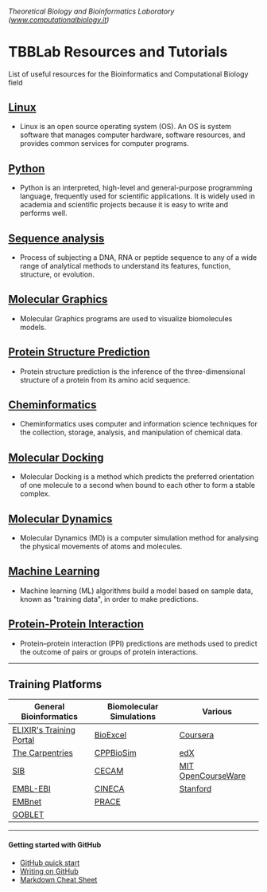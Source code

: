 ###### Theoretical Biology and Bioinformatics Laboratory (www.computationalbiology.it)

# TBBLab Resources and Tutorials

List of useful resources for the Bioinformatics and Computational Biology field


## [Linux](https://github.com/fpolticelli/tbblab_repository/blob/main/linux.md)
- Linux is an open source operating system (OS). An OS is system software that manages computer hardware, software resources, and provides common services for computer programs.

## [Python](https://github.com/fpolticelli/tbblab_repository/blob/main/python.md)
- Python is an interpreted, high-level and general-purpose programming language, frequently used for scientific applications. It is widely used in academia and scientific projects because it is easy to write and performs well.

## [Sequence analysis]()
-  Process of subjecting a DNA, RNA or peptide sequence to any of a wide range of analytical methods to understand its features, function, structure, or evolution. 

## [Molecular Graphics](https://github.com/fpolticelli/tbblab_repository/blob/main/molecular_graphics.md)
- Molecular Graphics programs are used to visualize biomolecules models.

## [Protein Structure Prediction](https://github.com/fpolticelli/tbblab_repository/blob/main/protein_modelling.md)
- Protein structure prediction is the inference of the three-dimensional structure of a protein from its amino acid sequence.

## [Cheminformatics](https://github.com/fpolticelli/tbblab_repository/blob/main/cheminformatics.md)
- Cheminformatics uses computer and information science techniques for the collection, storage, analysis, and manipulation of chemical data.

## [Molecular Docking](https://github.com/fpolticelli/tbblab_repository/blob/main/molecular_docking.md)
- Molecular Docking is a method which predicts the preferred orientation of one molecule to a second when bound to each other to form a stable complex.

## [Molecular Dynamics](https://github.com/fpolticelli/tbblab_repository/blob/main/molecular_dynamics.md)
- Molecular Dynamics (MD) is a computer simulation method for analysing the physical movements of atoms and molecules.

## [Machine Learning](https://github.com/fpolticelli/tbblab_repository/blob/main/machine_learning.md)
- Machine learning (ML) algorithms build a model based on sample data, known as "training data", in order to make predictions.

## [Protein-Protein Interaction](https://github.com/fpolticelli/tbblab_repository/blob/main/proteins_interactions.md)
- Protein–protein interaction (PPI) predictions are methods used to predict the outcome of pairs or groups of protein interactions. 

---
## Training Platforms
|General Bioinformatics                                     |Biomolecular Simulations                                   | Various                                               |
|-----------------------------------------------------------|-----------------------------------------------------------|----------------------------------------------------------|
|[ELIXIR's Training Portal](https://tess.elixir-europe.org/)|[BioExcel](https://bioexcel.eu/)                           | [Coursera](https://www.coursera.org/)                     |
|[The Carpentries](https://carpentries.org/)                | [CPPBioSim](https://www.ccpbiosim.ac.uk/training-loggedin)| [edX](https://www.edx.org/)                               |
|[SIB](https://www.sib.swiss/training/e-learning)           | [CECAM](https://www.cecam.org/)                           | [MIT OpenCourseWare](https://ocw.mit.edu/index.htm)       |
|  [EMBL-EBI](https://www.ebi.ac.uk/training/online/)       | [CINECA](https://eventi.cineca.it/en/hpc)                 | [Stanford](https://online.stanford.edu/free-courses)      |
|[EMBnet](https://www.embnet.org/wp/)                       |    [PRACE](https://training.prace-ri.eu/)                 |                                                           |
| [GOBLET](https://www.mygoblet.org/)                       |                                                           |                                                           |

---

#### Getting started with GitHub
- [GitHub quick start](https://guides.github.com/activities/hello-world/)
- [Writing on GitHub](https://docs.github.com/en/free-pro-team@latest/github/writing-on-github)
- [Markdown Cheat Sheet](https://commonmark.org/help/)
